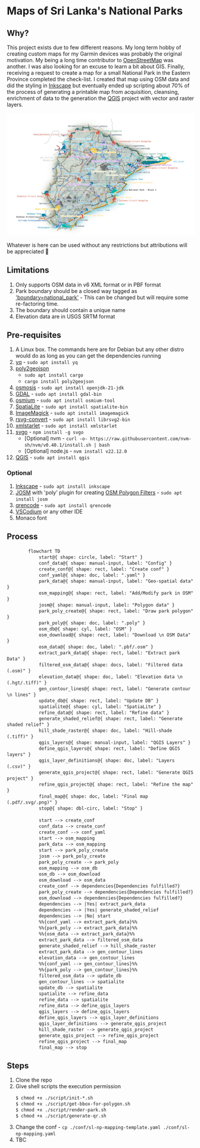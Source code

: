 # Maps of Sri Lanka's National Parks

## Why?

This project exists due to few different reasons. My long term hobby of creating custom maps for my Garmin devices was probably the original motivation. My being a long time contributor to [OpenStreetMap](https://www.openstreetmap.org) was another. I was also looking for an excuse to learn a bit about GIS. Finally, receiving a request to create a map for a small National Park in the Eastern Province completed the check-list. I created that map using OSM data and did the styling in [Inkscape](https://inkscape.org) but eventually ended up scripting about 70% of the process of generating a printable map from acquisition, cleansing, enrichment of data to the generation the [QGIS](https://qgis.org) project with vector and raster layers.

![alt text](image/qgis.png)

Whatever is here can be used without any restrictions but attributions will be appreciated :pray:

## Limitations

1. Only supports OSM data in v6 XML format or in PBF format
2. Park boundary should be a closed way tagged as ['boundary=national_park'](https://wiki.openstreetmap.org/wiki/Tag:boundary%3Dnational_park) - This can be changed but will require some re-factoring time.
3. The boundary should contain a unique name
4. Elevation data are in USGS SRTM format

## Pre-requisites

1. A Linux box. The commands here are for Debian but any other distro would do as long as you can get the dependencies running
2. [yq](https://github.com/mikefarah/yq) - `sudo apt install yq`
3. [poly2geojson](https://github.com/pirxpilot/poly2geojson)
    - `sudo apt install cargo`
    - `cargo install poly2geojson`
4. [osmosis](https://github.com/openstreetmap/osmosis/releases/latest) - `sudo apt install openjdk-21-jdk`
5. [GDAL](https://gdal.org/en/stable) - `sudo apt install gdal-bin`
6. [osmium](https://osmcode.org/osmium-tool) - `sudo apt install osmium-tool`
7. [SpatiaLite](https://www.gaia-gis.it/fossil/libspatialite/index) - `sudo apt install spatialite-bin`
8. [ImageMagick](https://imagemagick.org/script/index.php) - `sudo apt install imagemagick`
9. [rsvg-convert](https://github.com/bvibber/librsvg) - `sudo apt install librsvg2-bin`
10. [xmlstarlet](https://xmlstar.sourceforge.net) - `sudo apt install xmlstarlet`
11. [svgo](https://github.com/svg/svgo) - `npm install -g svgo`
    - [Optional] nvm - `curl -o- https://raw.githubusercontent.com/nvm-sh/nvm/v0.40.1/install.sh | bash`
    - [Optional] node.js - `nvm install v22.12.0`
12. [QGIS](https://www.qgis.org) - `sudo apt install qgis`

### Optional

1. [Inkscape](https://inkscape.org) - `sudo apt install inkscape`
2. [JOSM](https://josm.openstreetmap.de) with 'poly' plugin for creating [OSM Polygon Filters](https://wiki.openstreetmap.org/wiki/Osmosis/Polygon_Filter_File_Format) - `sudo apt install josm`
3. [qrencode](https://fukuchi.org/works/qrencode) - `sudo apt install qrencode`
4. [VSCodium](https://vscodium.com) or any other IDE
5. Monaco font

## Process

```mermaid
        flowchart TD
            start@{ shape: circle, label: "Start" }
            conf_data@{ shape: manual-input, label: "Config" }
            create_conf@{ shape: rect, label: "Create conf" }
            conf_yaml@{ shape: doc, label: ".yaml" }
            park_data@{ shape: manual-input, label: "Geo-spatial data" }
            osm_mapping@{ shape: rect, label: "Add/Modify park in OSM" }
            josm@{ shape: manual-input, label: "Polygon data" }
            park_poly_create@{ shape: rect, label: "Draw park polygon" }
            park_poly@{ shape: doc, label: ".poly" }
            osm_db@{ shape: cyl, label: "OSM" }
            osm_download@{ shape: rect, label: "Download \n OSM Data" }
            osm_data@{ shape: doc, label: ".pbf/.osm" }
            extract_park_data@{ shape: rect, label: "Extract park Data" }
            filtered_osm_data@{ shape: docs, label: "Filtered data (.osm)" }
            elevation_data@{ shape: doc, label: "Elevation data \n (.hgt/.tiff)" }
            gen_contour_lines@{ shape: rect, label: "Generate contour \n lines" }
            update_db@{ shape: rect, label: "Update DB" }
            spatialite@{ shape: cyl, label: "SpatiaLite" }
            refine_data@{ shape: rect, label: "Refine data" }
            generate_shaded_relief@{ shape: rect, label: "Generate shaded relief" }
            hill_shade_raster@{ shape: doc, label: "Hill-shade (.tiff)" }
            qgis_layers@{ shape: manual-input, label: "QGIS Layers" }
            define_qgis_layers@{ shape: rect, label: "Define QGIS layers" }
            qgis_layer_definitions@{ shape: doc, label: "Layers (.csv)" }
            generate_qgis_project@{ shape: rect, label: "Generate QGIS project" }
            refine_qgis_project@{ shape: rect, label: "Refine the map" }
            final_map@{ shape: doc, label: "Final map (.pdf/.svg/.png)" }
            stop@{ shape: dbl-circ, label: "Stop" }
            
            start --> create_conf
            conf_data --> create_conf
            create_conf --> conf_yaml
            start --> osm_mapping
            park_data --> osm_mapping
            start --> park_poly_create
            josm --> park_poly_create
            park_poly_create --> park_poly
            osm_mapping --> osm_db
            osm_db --> osm_download
            osm_download --> osm_data
            create_conf --> dependencies{Dependencies fulfilled?}
            park_poly_create --> dependencies{Dependencies fulfilled?}
            osm_download --> dependencies{Dependencies fulfilled?}
            dependencies --> |Yes| extract_park_data
            dependencies --> |Yes| generate_shaded_relief
            dependencies --> |No| start
            %%{conf_yaml --> extract_park_data}%%
            %%{park_poly --> extract_park_data}%%
            %%{osm_data --> extract_park_data}%%
            extract_park_data --> filtered_osm_data
            generate_shaded_relief --> hill_shade_raster
            extract_park_data --> gen_contour_lines
            elevation_data --> gen_contour_lines
            %%{conf_yaml --> gen_contour_lines}%%
            %%{park_poly --> gen_contour_lines}%%
            filtered_osm_data --> update_db
            gen_contour_lines --> spatialite
            update_db --> spatialite
            spatialite --> refine_data
            refine_data --> spatialite
            refine_data --> define_qgis_layers
            qgis_layers --> define_qgis_layers
            define_qgis_layers --> qgis_layer_definitions
            qgis_layer_definitions --> generate_qgis_project
            hill_shade_raster --> generate_qgis_project
            generate_qgis_project --> refine_qgis_project
            refine_qgis_project --> final_map
            final_map --> stop
   ```

## Steps

1. Clone the repo
2. Give shell scripts the execution permission
   ```
   $ chmod +x ./script/init-*.sh
   $ chmod +x ./script/get-bbox-for-polygon.sh
   $ chmod +x ./script/render-park.sh
   $ chmod +x ./script/generate-qr.sh
   ```
3. Change the conf - `cp ./conf/sl-np-mapping-template.yaml ./conf/sl-np-mapping.yaml`
4. TBC

   